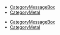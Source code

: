 <!-- DO NOT HAND-EDIT CATEGORY LISTS, THEY ARE AUTOGENERATED AND WILL BE OVERWRITTEN, BASED ON TAGS IN INDIVIDUAL PAGE FOOTERS. EDIT THOSE INSTEAD. -->
<!-- BEGIN CATEGORY LIST -->
- [CategoryMessageBox](CategoryMessageBox)
- [CategoryMetal](CategoryMetal)
<!-- END CATEGORY LIST -->
- [CategoryMessageBox](CategoryMessageBox)
- [CategoryMetal](CategoryMetal)
<!-- END CATEGORY LIST -->
